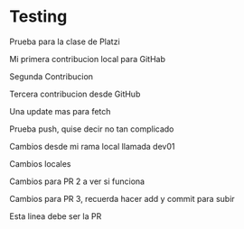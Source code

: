 # Testing
Prueba para la clase de Platzi

Mi primera contribucion local para GitHab

Segunda Contribucion

Tercera contribucion desde GitHub

Una update mas para fetch

Prueba push, quise decir no tan complicado

Cambios desde mi rama local llamada dev01

Cambios locales

Cambios para PR 2 a ver si funciona

Cambios para PR 3, recuerda hacer add y commit para subir

Esta linea debe ser la PR